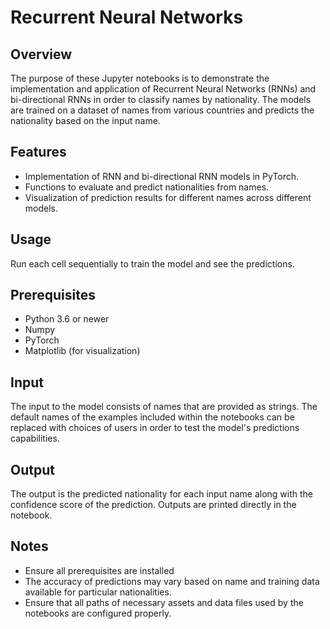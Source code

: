 # Recurrent Neural Networks

## Overview
The purpose of these Jupyter notebooks is to demonstrate the implementation and application of Recurrent Neural Networks (RNNs) and bi-directional RNNs in order to classify names by nationality. The models are trained on a dataset of names from various countries and predicts the nationality based on the input name.

## Features
- Implementation of RNN and bi-directional RNN models in PyTorch.
- Functions to evaluate and predict nationalities from names.
- Visualization of prediction results for different names across different models.

## Usage
Run each cell sequentially to train the model and see the predictions.

## Prerequisites
- Python 3.6 or newer
- Numpy
- PyTorch
- Matplotlib (for visualization)

## Input
The input to the model consists of names that are provided as strings. The default names of the examples included within the notebooks can be replaced with choices of users in order to test the model's predictions capabilities.

## Output
The output is the predicted nationality for each input name along with the confidence score of the prediction. Outputs are printed directly in the notebook.

## Notes
- Ensure all prerequisites are installed
- The accuracy of predictions may vary based on name and training data available for particular nationalities.
- Ensure that all paths of necessary assets and data files used by the notebooks are configured properly.